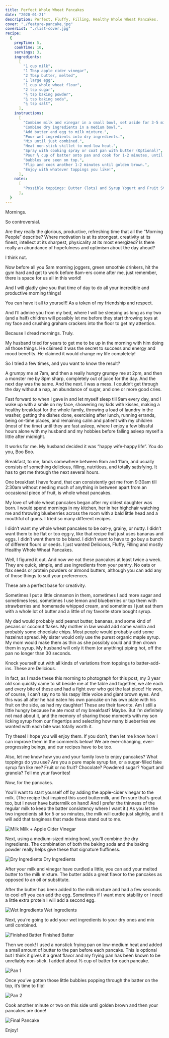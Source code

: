 ```yaml
---
title: Perfect Whole Wheat Pancakes
date: "2020-01-21"
description: Perfect, Fluffy, Filling, Healthy Whole Wheat Pancakes.
cover: "./feature-pancake.jpg"
coverList: "./list-cover.jpg"
recipe:
  {
    prepTime: 5,
    cookTime: 10,
    servings: 3,
    ingredients:
      [
        "1 cup milk",
        "1 Tbsp apple cider vinegar",
        "2 Tbsp butter, melted",
        "1 large egg",
        "1 cup whole wheat flour",
        "2 tsp sugar",
        "½ tsp baking powder",
        "¼ tsp baking soda",
        "¼ tsp salt",
      ],
    instructions:
      [
        "Combine milk and vinegar in a small bowl, set aside for 3-5 minutes to curdle.",
        "Combine dry ingredients in a medium bowl.",
        "Add butter and egg to milk mixture.",
        "Pour wet ingredients into dry ingredients.",
        "Mix until just combined.",
        "Heat non-stick skillet to med-low heat.",
        "Spray with cooking spray or coat pan with butter (Optional)",
        "Pour ⅓ cup of batter onto pan and cook for 1-2 minutes, until ",
        "bubbles are seen on top.",
        "Flip and cook another 1-2 minutes until golden brown.",
        "Enjoy with whatever toppings you like!",
      ],
    notes:
      [
        "Possible toppings: Butter (lots) and Syrup Yogurt and Fruit Strawberries and Whipped Cream Peanut Butter and Honey with Bananas Chocolate Chips and Coconut Flakes Hazelnut Spread Honeybutter Jam and Powdered Sugar Cinnamon Maple Syrup and Pecans (Fill in the blank!)",
      ],
  }
---
```


Mornings.

So controversial.

Are they really the glorious, productive, refreshing time that all the “Morning People” describe? Where motivation is at its strongest, creativity at its finest, intellect at its sharpest, physicality at its most energized? Is there really an abundance of hopefulness and optimism about the day ahead?

I think not.

Now before all you 5am morning joggers, green smoothie drinkers, hit the gym hard and get to work before 8am-ers come after me, just remember, there is space for us all in this world!

And I will gladly give you that time of day to do all your incredible and productive morning things!

You can have it all to yourself! As a token of my friendship and respect.

And I’ll admire you from my bed, where I will be sleeping as long as my two (and a half) children will possibly let me before they start throwing toys at my face and crushing graham crackers into the floor to get my attention.

Because I dread mornings. Truly.

My husband tried for years to get me to be up in the morning with him doing all those things. He claimed it was the secret to success and energy and mood benefits. He claimed it would change my life completely!

So I tried a few times, and you want to know the result?

A grumpy me at 7am, and then a really hungry grumpy me at 2pm, and then a monster me by 8pm sharp, completely out of juice for the day. And the next day was the same. And the next. I was a mess. I couldn’t get through the day without a nap, an abundance of sugar, and one or more good cries.

Fast forward to when I gave in and let myself sleep till 9am every day, and I wake up with a smile on my face, showering my kids with kisses, making a healthy breakfast for the whole family, throwing a load of laundry in the washer, getting the dishes done, exercising after lunch, running errands, being on-time places, and remaining calm and patient with my children (most of the time) until they are fast asleep, where I enjoy a few blissful hours alone with my husband and my hobbies before falling asleep myself a little after midnight.

It works for me. My husband decided it was “happy wife-happy life”. You do you, Boo Boo.

Breakfast, to me, lands somewhere between 9am and 11am, and usually consists of something delicious, filling, nutritious, and totally satisfying. It has to get me through the next several hours.

One breakfast I have found, that can consistently get me from 9:30am till 2:30am without needing much of anything in between apart from an occasional piece of fruit, is whole wheat pancakes.

My love of whole wheat pancakes began after my oldest daughter was born. I would spend mornings in my kitchen, her in her highchair watching me and throwing blueberries across the room with a bald little head and a mouthful of gums. I tried so many different recipes.

I didn’t want my whole wheat pancakes to be oat-y, grainy, or nutty. I didn’t want them to be flat or too egg-y, like that recipe that just uses bananas and eggs. I didn’t want them to be bland. I didn’t want to have to go buy a bunch of different flours or seeds. I just wanted Delicious, Fluffy, Filling and mostly Healthy Whole Wheat Pancakes.

Well, I figured it out. And now we eat these pancakes at least twice a week. They are quick, simple, and use ingredients from your pantry. No oats or flax seeds or protein powders or almond butters, although you can add any of those things to suit your preferences.

These are a perfect base for creativity.

Sometimes I put a little cinnamon in them, sometimes I add more sugar and sometimes less, sometimes I use lemon and blueberries or top them with strawberries and homemade whipped cream, and sometimes I just eat them with a whole lot of butter and a little of my favorite store bought syrup.

My dad would probably add peanut butter, bananas, and some kind of pecans or coconut flakes. My mother in law would add some vanilla and probably some chocolate chips. Most people would probably add some hazelnut spread. My sister would only use the purest organic maple syrup. My mom would make them as thin as she possibly could and then drown them in syrup. My husband will only it them (or anything) piping hot, off the pan no longer than 30 seconds.

Knock yourself out with all kinds of variations from toppings to batter-add-ins. These are Delicious.

In fact, as I made these this morning to photograph for this post, my 3 year old son quickly came to sit beside me at the table and together, we ate each and every bite of these and had a fight over who got the last piece! He won, of course, I can’t say no to his raspy little voice and giant brown eyes. And this was all after he had eaten his own pancake on his own plate with his fruit on the side, as had my daughter! These are their favorite. Am I still a little hungry because he ate most of my breakfast? Maybe. But I’m definitely not mad about it, and the memory of sharing those moments with my son licking syrup from our fingertips and selecting how many blueberries we wanted with each bite was totally worth it.

Try these! I hope you will enjoy them. If you don’t, then let me know how I can improve them in the comments below! We are ever-changing, ever-progressing beings, and our recipes have to be too.

Also, let me know how you and your family love to enjoy pancakes? What toppings do you use? Are you a pure maple syrup fan, or a sugar-filled fake syrup fan like me? Fruit or no fruit? Chocolate? Powdered sugar? Yogurt and granola? Tell me your favorites!

Now, for the pancakes.

You’ll want to start yourself off by adding the apple-cider vinegar to the milk. (The recipe that inspired this used buttermilk, and I’m sure that’s great too, but I never have buttermilk on hand! And I prefer the thinness of the regular milk to keep the batter consistency where I want it.) As you let the two ingredients sit for 5 or so minutes, the milk will curdle just slightly, and it will add that tanginess that made these stand out to me.

![Milk](./milk.jpg)
Milk + Apple Cider Vinegar

Next, using a medium-sized mixing bowl, you’ll combine the dry ingredients. The combination of both the baking soda and the baking powder really helps give these that signature fluffiness.

![Dry Ingredients](./dry.jpg)
Dry Ingredients

After your milk and vinegar have curdled a little, you can add your melted butter to the milk mixture. The butter adds a great flavor to the pancakes as opposed to an oil or substitute.

After the butter has been added to the milk mixture and had a few seconds to cool off you can add the egg. Sometimes if I want more stability or I need a little extra protein I will add a second egg.

![Wet Ingredients](./wet.jpg)
Wet Ingredients

Next, you’re going to add your wet ingredients to your dry ones and mix until combined.

![Finished Batter](./finishedBatter.jpg)
Finished Batter

Then we cook! I used a nonstick frying pan on low-medium heat and added a small amount of butter to the pan before each pancake. This is optional but I think it gives it a great flavor and my frying pan has been known to be unreliably non-stick. I added about ⅓ cup of batter for each pancake.

![Pan 1](./pan1.jpg)

Once you’ve gotten those little bubbles popping through the batter on the top, it’s time to flip!

![Pan 2](./pan2.jpg)

Cook another minute or two on this side until golden brown and then your pancakes are done!

![Final Pancake](./final-pancake.jpg)

Enjoy!
